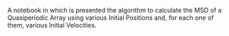A notebook in which is presented the algorithm to calculate the MSD of a Quasiperiodic Array using various Initial Positions and, for each one of them, various Initial Velocities.
